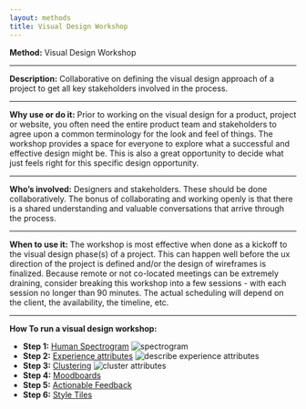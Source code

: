 ```yaml
---
layout: methods
title: Visual Design Workshop
---
```


**Method:** Visual Design Workshop

---

**Description:** Collaborative on defining the visual design approach of a project to get all key stakeholders involved in the process.

---

**Why use or do it:** Prior to working on the visual design for a product, project or website, you often need the entire product team and stakeholders to agree upon a common terminology for the look and feel of things. The workshop provides a space for everyone to explore what a successful and effective design might be. This is also a great opportunity to decide what just feels right for this specific design opportunity.

---

**Who’s involved:** Designers and stakeholders. These should be done collaboratively. The bonus of collaborating and working openly is that there is a shared understanding and valuable conversations that arrive through the process.

---

**When to use it:** The workshop is most effective when done as a kickoff to the visual design phase(s) of a project. This can happen well before the ux direction of the project is defined and/or the design of wireframes is finalized. Because remote or not co-located meetings can be extremely draining, consider breaking this workshop into a few sessions - with each session no longer than 90 minutes. The actual scheduling will depend on the client, the availability, the timeline, etc.

---

**How To run a visual design workshop:**

* **Step 1:** [Human Spectrogram](/methods/human-spectrogram/)
![spectrogram](/img/design-o-meter-trello.png)
* **Step 2:** [Experience attributes](/methods/experience-attributes/)
![describe experience attributes](/img/ea-4.png)
* **Step 3:** [Clustering](/methods/sticky-clustering/)
![cluster attributes](/img/clustering-3.png)
* **Step 4:** [Moodboards](/methods/moodboards/)
* **Step 5:** [Actionable Feedback](/methods/feedback-session/)
* **Step 6:** [Style Tiles](/methods/style-tiles/)
